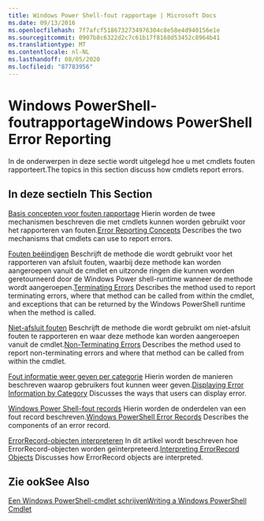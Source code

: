 ```yaml
---
title: Windows Power Shell-fout rapportage | Microsoft Docs
ms.date: 09/13/2016
ms.openlocfilehash: 7f7afcf5186732734976304c8e58e4d940156e1e
ms.sourcegitcommit: 0907b8c6322d2c7c61b17f8168d53452c8964b41
ms.translationtype: MT
ms.contentlocale: nl-NL
ms.lasthandoff: 08/05/2020
ms.locfileid: "87783956"
---
```

# <a name="windows-powershell-error-reporting"></a><span data-ttu-id="b5477-102">Windows PowerShell-foutrapportage</span><span class="sxs-lookup"><span data-stu-id="b5477-102">Windows PowerShell Error Reporting</span></span>

<span data-ttu-id="b5477-103">In de onderwerpen in deze sectie wordt uitgelegd hoe u met cmdlets fouten rapporteert.</span><span class="sxs-lookup"><span data-stu-id="b5477-103">The topics in this section discuss how cmdlets report errors.</span></span>

## <a name="in-this-section"></a><span data-ttu-id="b5477-104">In deze sectie</span><span class="sxs-lookup"><span data-stu-id="b5477-104">In This Section</span></span>

<span data-ttu-id="b5477-105">[Basis concepten voor fouten rapportage](./error-reporting-concepts.md) Hierin worden de twee mechanismen beschreven die met cmdlets kunnen worden gebruikt voor het rapporteren van fouten.</span><span class="sxs-lookup"><span data-stu-id="b5477-105">[Error Reporting Concepts](./error-reporting-concepts.md) Describes the two mechanisms that cmdlets can use to report errors.</span></span>

<span data-ttu-id="b5477-106">[Fouten beëindigen](./terminating-errors.md) Beschrijft de methode die wordt gebruikt voor het rapporteren van afsluit fouten, waarbij deze methode kan worden aangeroepen vanuit de cmdlet en uitzonde ringen die kunnen worden geretourneerd door de Windows Power shell-runtime wanneer de methode wordt aangeroepen.</span><span class="sxs-lookup"><span data-stu-id="b5477-106">[Terminating Errors](./terminating-errors.md) Describes the method used to report terminating errors, where that method can be called from within the cmdlet, and exceptions that can be returned by the Windows PowerShell runtime when the method is called.</span></span>

<span data-ttu-id="b5477-107">[Niet-afsluit fouten](./non-terminating-errors.md) Beschrijft de methode die wordt gebruikt om niet-afsluit fouten te rapporteren en waar deze methode kan worden aangeroepen vanuit de cmdlet.</span><span class="sxs-lookup"><span data-stu-id="b5477-107">[Non-Terminating Errors](./non-terminating-errors.md) Describes the method used to report non-terminating errors and where that method can be called from within the cmdlet.</span></span>

<span data-ttu-id="b5477-108">[Fout informatie weer geven per categorie](./displaying-error-information.md) Hierin worden de manieren beschreven waarop gebruikers fout kunnen weer geven.</span><span class="sxs-lookup"><span data-stu-id="b5477-108">[Displaying Error Information by Category](./displaying-error-information.md) Discusses the ways that users can display error.</span></span>

<span data-ttu-id="b5477-109">[Windows Power Shell-fout records](./windows-powershell-error-records.md) Hierin worden de onderdelen van een fout record beschreven.</span><span class="sxs-lookup"><span data-stu-id="b5477-109">[Windows PowerShell Error Records](./windows-powershell-error-records.md) Describes the components of an error record.</span></span>

<span data-ttu-id="b5477-110">[ErrorRecord-objecten interpreteren](./interpreting-errorrecord-objects.md) In dit artikel wordt beschreven hoe ErrorRecord-objecten worden geïnterpreteerd.</span><span class="sxs-lookup"><span data-stu-id="b5477-110">[Interpreting ErrorRecord Objects](./interpreting-errorrecord-objects.md) Discusses how ErrorRecord objects are interpreted.</span></span>

## <a name="see-also"></a><span data-ttu-id="b5477-111">Zie ook</span><span class="sxs-lookup"><span data-stu-id="b5477-111">See Also</span></span>

[<span data-ttu-id="b5477-112">Een Windows PowerShell-cmdlet schrijven</span><span class="sxs-lookup"><span data-stu-id="b5477-112">Writing a Windows PowerShell Cmdlet</span></span>](./writing-a-windows-powershell-cmdlet.md)
